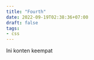 ```yaml
---
title: "Fourth"
date: 2022-09-19T02:38:36+07:00
draft: false
tags:
- css
---
```


Ini konten keempat